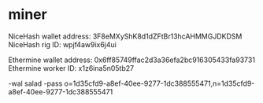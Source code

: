# miner

NiceHash wallet address: 3F8eMXyShK8d1dZFtBr13hcAHMMGJDKDSM
NiceHash rig ID: wpjf4aw9ix6j4ui

Ethermine wallet address: 0x6ff85749ffac2d3a36efa2bc916305433fa93731
Ethermine worker ID: x1z6ina5n05tb27

-wal salad -pass o=1d35cfd9-a8ef-40ee-9277-1dc388555471,n=1d35cfd9-a8ef-40ee-9277-1dc388555471
